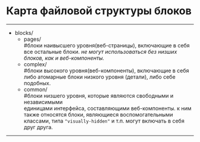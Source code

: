 # Карта файловой структуры блоков

***
+ blocks/
  + pages/       
  #блоки наивысшего уровня(веб-страницы), включающие в себя все остальные блоки. 
*не могут использоваться без низших блоков, как и веб-компоненты.*
  + complex/    
  #блоки высокого уровня(веб-компоненты), включающие в себя либо атомарные блоки низкого уровня (детали), либо себе подобных.
  + common/     
  #блоки низшего уровня, которые являются свободными и независимыми  
    единицами интерфейса, составляющими веб-компоненты. к ним также относятся блоки, являющиеся воспомогательными классами, типа ```"visually-hidden"``` и т.п. могут включать в себя друг друга.
***